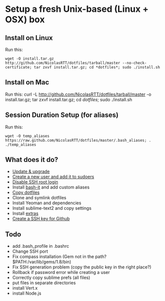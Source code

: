 # Setup a fresh Unix-based (Linux + OSX) box

## Install on Linux
Run this:

    wget -O install.tar.gz http://github.com/NicolasRTT/dotfiles/tarball/master --no-check-certificate; tar zxvf install.tar.gz; cd *dotfiles*; sudo ./install.sh

## Install on Mac
Run this:
    curl -L http://github.com/NicolasRTT/dotfiles/tarball/master -o install.tar.gz; tar zxvf install.tar.gz; cd *dotfiles*; sudo ./install.sh

## Session Duration Setup (for aliases)
Run this:

    wget -O temp_aliases https://raw.github.com/NicolasRTT/dotfiles/master/.bash_aliases; . ./temp_aliases

## What does it do?
- [Update & upgrade](https://github.com/NicolasRTT/dotfiles/blob/master/install.sh#L209-215)
- [Create a new user and add it to sudoers](https://github.com/NicolasRTT/dotfiles/blob/master/install.sh#L231-240)
- [Disable SSH root login](https://github.com/NicolasRTT/dotfiles/blob/master/install.sh#L243-247)
- Install [bash-it](https://github.com/revans/bash-it) and add custom aliases
- [Copy dotfiles](https://github.com/NicolasRTT/dotfiles/blob/master/install.sh#L250-263)
- Clone and symlink dotfiles
- Install Yeoman and dependencies
- Install sublime-text2 and copy settings
- Install [extras](https://github.com/NicolasRTT/dotfiles/blob/master/extra) 
- [Create a SSH key for Github](https://github.com/NicolasRTT/dotfiles/blob/master/install.sh#L114-143)


## Todo
- add .bash_profile in .bashrc
- Change SSH port
- Fix compass installation (Gem not in the path? $PATH:/var/lib/gems/1.8/bin)
- Fix SSH generation problem (copy the public key in the right place?)
- Rollback if password error while creating a user
- Correctly copy sublime prefs (all files)
- put files in separate directories
- install Vert.x
- install Node.js
